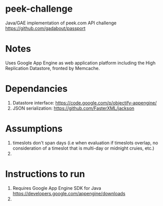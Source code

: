 peek-challenge
==============

Java/GAE implementation of peek.com API challenge https://github.com/gadabout/passport

Notes
===========
Uses Google App Engine as web application platform including the High Replication Datastore, fronted by Memcache. 

Dependancies
==============================
1. Datastore interface: https://code.google.com/p/objectify-appengine/
2. JSON serialization: https://github.com/FasterXML/jackson

Assumptions
===========
1. timeslots don't span days (i.e when evaluation if timeslots overlap, no consideration of a timeslot that is multi-day or midnight cruies, etc.)
2. 

Instructions to run
==================

1. Requires Google App Engine SDK for Java https://developers.google.com/appengine/downloads
2. 
